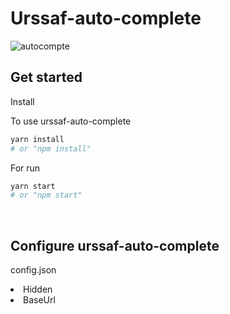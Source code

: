 # Urssaf-auto-complete
 ![autocompte](https://user-images.githubusercontent.com/67823632/181995017-de48e3fe-457f-45e2-bd4a-8b3edb5cef02.png)
 
 <h2>Get started</h2>
 <p>Install</p>
 
 <p>To use urssaf-auto-complete</p>
 
```bash
yarn install
# or "npm install"
```



<p>For run </p>

```bash
yarn start
# or "npm start"
```

<br/>

<h2>Configure urssaf-auto-complete </h2>

<p>config.json </p>

<li>Hidden</li>
<li>BaseUrl</li>


